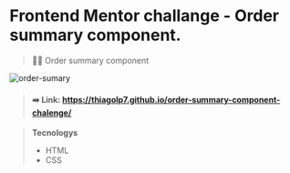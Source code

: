# Frontend Mentor challange - Order summary component.

> :raising_hand_man: Order summary component

![order-sumary](https://user-images.githubusercontent.com/92824127/153199376-1bdc8ce9-a250-46fd-b711-5b36be4d1202.gif)

> #### ➡️ Link: https://thiagolp7.github.io/order-summary-component-chalenge/

> **Tecnologys**
>
> - HTML
> - CSS
